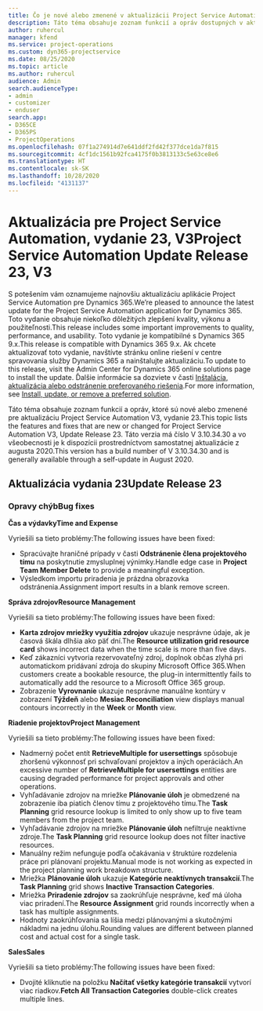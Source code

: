 ```yaml
---
title: Čo je nové alebo zmenené v aktualizácii Project Service Automation, vydanie 23, V3
description: Táto téma obsahuje zoznam funkcií a opráv dostupných v aktualizácii Project Service Automation, vydanie 23, V3
author: ruhercul
manager: kfend
ms.service: project-operations
ms.custom: dyn365-projectservice
ms.date: 08/25/2020
ms.topic: article
ms.author: ruhercul
audience: Admin
search.audienceType:
- admin
- customizer
- enduser
search.app:
- D365CE
- D365PS
- ProjectOperations
ms.openlocfilehash: 07f1a274914d7e641ddf2fd42f377dce1da7f815
ms.sourcegitcommit: 4cf1dc1561b92fca4175f0b3813133c5e63ce8e6
ms.translationtype: HT
ms.contentlocale: sk-SK
ms.lasthandoff: 10/28/2020
ms.locfileid: "4131137"
---
```

# <a name="project-service-automation-update-release-23-v3"></a><span data-ttu-id="3476e-103">Aktualizácia pre Project Service Automation, vydanie 23, V3</span><span class="sxs-lookup"><span data-stu-id="3476e-103">Project Service Automation Update Release 23, V3</span></span>

<span data-ttu-id="3476e-104">S potešením vám oznamujeme najnovšiu aktualizáciu aplikácie Project Service Automation pre Dynamics 365.</span><span class="sxs-lookup"><span data-stu-id="3476e-104">We’re pleased to announce the latest update for the Project Service Automation application for Dynamics 365.</span></span> <span data-ttu-id="3476e-105">Toto vydanie obsahuje niekoľko dôležitých zlepšení kvality, výkonu a použiteľnosti.</span><span class="sxs-lookup"><span data-stu-id="3476e-105">This release includes some important improvements to quality, performance, and usability.</span></span> <span data-ttu-id="3476e-106">Toto vydanie je kompatibilné s Dynamics 365 9.x.</span><span class="sxs-lookup"><span data-stu-id="3476e-106">This release is compatible with Dynamics 365 9.x.</span></span> <span data-ttu-id="3476e-107">Ak chcete aktualizovať toto vydanie, navštívte stránku online riešení v centre spravovania služby Dynamics 365 a nainštalujte aktualizáciu.</span><span class="sxs-lookup"><span data-stu-id="3476e-107">To update to this release, visit the Admin Center for Dynamics 365 online solutions page to install the update.</span></span> <span data-ttu-id="3476e-108">Ďalšie informácie sa dozviete v časti [Inštalácia, aktualizácia alebo odstránenie preferovaného riešenia](https://docs.microsoft.com/power-platform/admin/install-remove-preferred-solution).</span><span class="sxs-lookup"><span data-stu-id="3476e-108">For more information, see [Install, update, or remove a preferred solution](https://docs.microsoft.com/power-platform/admin/install-remove-preferred-solution).</span></span>

<span data-ttu-id="3476e-109">Táto téma obsahuje zoznam funkcií a opráv, ktoré sú nové alebo zmenené pre aktualizáciu Project Service Automation V3, vydanie 23.</span><span class="sxs-lookup"><span data-stu-id="3476e-109">This topic lists the features and fixes that are new or changed for Project Service Automation V3, Update Release 23.</span></span> <span data-ttu-id="3476e-110">Táto verzia má číslo V 3.10.34.30 a vo všeobecnosti je k dispozícii prostredníctvom samostatnej aktualizácie z augusta 2020.</span><span class="sxs-lookup"><span data-stu-id="3476e-110">This version has a build number of V 3.10.34.30 and is generally available through a self-update in August 2020.</span></span>

## <a name="update-release-23"></a><span data-ttu-id="3476e-111">Aktualizácia vydania 23</span><span class="sxs-lookup"><span data-stu-id="3476e-111">Update Release 23</span></span>

### <a name="bug-fixes"></a><span data-ttu-id="3476e-112">Opravy chýb</span><span class="sxs-lookup"><span data-stu-id="3476e-112">Bug fixes</span></span>

<span data-ttu-id="3476e-113">**Čas a výdavky**</span><span class="sxs-lookup"><span data-stu-id="3476e-113">**Time and Expense**</span></span>

<span data-ttu-id="3476e-114">Vyriešili sa tieto problémy:</span><span class="sxs-lookup"><span data-stu-id="3476e-114">The following issues have been fixed:</span></span>
- <span data-ttu-id="3476e-115">Spracúvajte hraničné prípady v časti **Odstránenie člena projektového tímu** na poskytnutie zmysluplnej výnimky.</span><span class="sxs-lookup"><span data-stu-id="3476e-115">Handle edge case in **Project Team Member Delete** to provide a meaningful exception.</span></span>
- <span data-ttu-id="3476e-116">Výsledkom importu priradenia je prázdna obrazovka odstránenia.</span><span class="sxs-lookup"><span data-stu-id="3476e-116">Assignment import results in a blank remove screen.</span></span>

<span data-ttu-id="3476e-117">**Správa zdrojov**</span><span class="sxs-lookup"><span data-stu-id="3476e-117">**Resource Management**</span></span>

<span data-ttu-id="3476e-118">Vyriešili sa tieto problémy:</span><span class="sxs-lookup"><span data-stu-id="3476e-118">The following issues have been fixed:</span></span>

- <span data-ttu-id="3476e-119">**Karta zdrojov mriežky využitia zdrojov** ukazuje nesprávne údaje, ak je časová škála dlhšia ako päť dní.</span><span class="sxs-lookup"><span data-stu-id="3476e-119">The **Resource utilization grid resource card** shows incorrect data when the time scale is more than five days.</span></span>
- <span data-ttu-id="3476e-120">Keď zákazníci vytvoria rezervovateľný zdroj, doplnok občas zlyhá pri automatickom pridávaní zdroja do skupiny Microsoft Office 365.</span><span class="sxs-lookup"><span data-stu-id="3476e-120">When customers create a bookable resource, the plug-in intermittently fails to automatically add the resource to a Microsoft Office 365 group.</span></span>
- <span data-ttu-id="3476e-121">Zobrazenie **Vyrovnanie** ukazuje nesprávne manuálne kontúry v zobrazení **Týždeň** alebo **Mesiac**.</span><span class="sxs-lookup"><span data-stu-id="3476e-121">**Reconciliation** view displays manual contours incorrectly in the **Week** or **Month** view.</span></span>

<span data-ttu-id="3476e-122">**Riadenie projektov**</span><span class="sxs-lookup"><span data-stu-id="3476e-122">**Project Management**</span></span>

<span data-ttu-id="3476e-123">Vyriešili sa tieto problémy:</span><span class="sxs-lookup"><span data-stu-id="3476e-123">The following issues have been fixed:</span></span>

- <span data-ttu-id="3476e-124">Nadmerný počet entít **RetrieveMultiple for usersettings** spôsobuje zhoršenú výkonnosť pri schvaľovaní projektov a iných operáciách.</span><span class="sxs-lookup"><span data-stu-id="3476e-124">An excessive number of **RetrieveMultiple for usersettings** entities are causing degraded performance for project approvals and other operations.</span></span>
- <span data-ttu-id="3476e-125">Vyhľadávanie zdrojov na mriežke **Plánovanie úloh** je obmedzené na zobrazenie iba piatich členov tímu z projektového tímu.</span><span class="sxs-lookup"><span data-stu-id="3476e-125">The **Task Planning** grid resource lookup is limited to only show up to five team members from the project team.</span></span> 
- <span data-ttu-id="3476e-126">Vyhľadávanie zdrojov na mriežke **Plánovanie úloh** nefiltruje neaktívne zdroje.</span><span class="sxs-lookup"><span data-stu-id="3476e-126">The **Task Planning** grid resource lookup does not filter inactive resources.</span></span>
- <span data-ttu-id="3476e-127">Manuálny režim nefunguje podľa očakávania v štruktúre rozdelenia práce pri plánovaní projektu.</span><span class="sxs-lookup"><span data-stu-id="3476e-127">Manual mode is not working as expected in the project planning work breakdown structure.</span></span>
- <span data-ttu-id="3476e-128">Mriežka **Plánovanie úloh** ukazuje **Kategórie neaktívnych transakcií**.</span><span class="sxs-lookup"><span data-stu-id="3476e-128">The **Task Planning** grid shows **Inactive Transaction Categories**.</span></span>
- <span data-ttu-id="3476e-129">Mriežka **Priradenie zdrojov** sa zaokrúhľuje nesprávne, keď má úloha viac priradení.</span><span class="sxs-lookup"><span data-stu-id="3476e-129">The **Resource Assignment** grid rounds incorrectly when a task has multiple assignments.</span></span>
- <span data-ttu-id="3476e-130">Hodnoty zaokrúhľovania sa líšia medzi plánovanými a skutočnými nákladmi na jednu úlohu.</span><span class="sxs-lookup"><span data-stu-id="3476e-130">Rounding values are different between planned cost and actual cost for a single task.</span></span>

<span data-ttu-id="3476e-131">**Sales**</span><span class="sxs-lookup"><span data-stu-id="3476e-131">**Sales**</span></span>

<span data-ttu-id="3476e-132">Vyriešili sa tieto problémy:</span><span class="sxs-lookup"><span data-stu-id="3476e-132">The following issues have been fixed:</span></span>

- <span data-ttu-id="3476e-133">Dvojité kliknutie na položku **Načítať všetky kategórie transakcií** vytvorí viac riadkov.</span><span class="sxs-lookup"><span data-stu-id="3476e-133">**Fetch All Transaction Categories** double-click creates multiple lines.</span></span>
